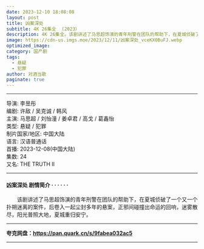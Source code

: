 ```yaml
---
date: 2023-12-10 18:08:08
layout: post
title: 凶案深处
subtitle: 4K 26集全  (2023）
description: 4K 26集全。该剧讲述了马思超饰演的青年刑警在团队的帮助下，在夏城侦破了一个又一个扑朔迷离的案件，后卷入一起尘封多年的悬案，正邪间碰撞出命运的回响，迷雾散尽，阳光普照大地，夏城重归安宁...
image: https://cdn-us.imgs.moe/2023/12/11/凶案深处_vceKX0BuFJ.webp
optimized_image: 
category: 国产剧
tags:
  - 悬疑
  - 犯罪
author: 对酒当歌
paginate: true
---
```


---

导演: 李昱彤  
编剧: 许敌 / 吴克诚 / 韩风  
主演: 马思超 / 刘怡潼 / 姜卓君 / 高戈 / 葛鑫怡  
类型: 悬疑 / 犯罪  
制片国家/地区: 中国大陆  
语言: 汉语普通话  
首播: 2023-12-08(中国大陆)  
集数: 24  
又名: THE TRUTH II  

---

#### 凶案深处 剧情简介 · · · · · ·

　　该剧讲述了马思超饰演的青年刑警在团队的帮助下，在夏城侦破了一个又一个扑朔迷离的案件，后卷入一起尘封多年的悬案，正邪间碰撞出命运的回响，迷雾散尽，阳光普照大地，夏城重归安宁。

---

**夸克网盘：<https://pan.quark.cn/s/9fabea032ac5>**

---
